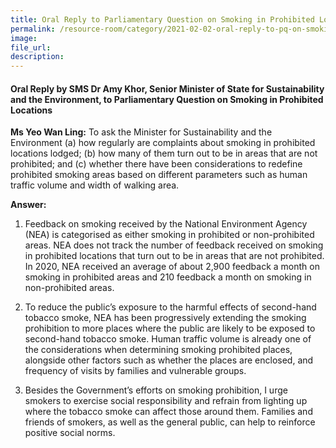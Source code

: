```yaml
---  
title: Oral Reply to Parliamentary Question on Smoking in Prohibited Locations 
permalink: /resource-room/category/2021-02-02-oral-reply-to-pq-on-smoking-in-prohibited-locations/
image:  
file_url:  
description:  
---  
```


#### Oral Reply by SMS Dr Amy Khor, Senior Minister of State for Sustainability and the Environment, to Parliamentary Question on Smoking in Prohibited Locations 

**Ms Yeo Wan Ling:** To ask the Minister for Sustainability and the Environment (a) how regularly are complaints about smoking in prohibited locations lodged; (b) how many of them turn out to be in areas that are not prohibited; and (c) whether there have been considerations to redefine prohibited smoking areas based on different parameters such as human traffic volume and width of walking area.

**Answer:**

1. Feedback on smoking received by the National Environment Agency (NEA) is categorised as either smoking in prohibited or non-prohibited areas. NEA does not track the number of feedback received on smoking in prohibited locations that turn out to be in areas that are not prohibited. In 2020, NEA received an average of about 2,900 feedback a month on smoking in prohibited areas and 210 feedback a month on smoking in non-prohibited areas.

2. To reduce the public’s exposure to the harmful effects of second-hand tobacco smoke, NEA has been progressively extending the smoking prohibition to more places where the public are likely to be exposed to second-hand tobacco smoke. Human traffic volume is already one of the considerations when determining smoking prohibited places, alongside other factors such as whether the places are enclosed, and frequency of visits by families and vulnerable groups.

3. Besides the Government’s efforts on smoking prohibition, I urge smokers to exercise social responsibility and refrain from lighting up where the tobacco smoke can affect those around them. Families and friends of smokers, as well as the general public, can help to reinforce positive social norms.

